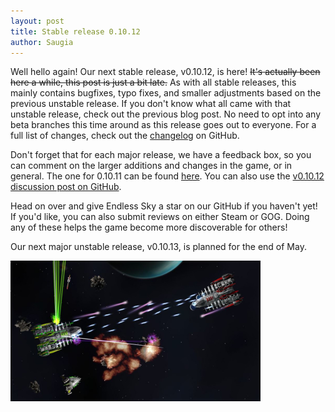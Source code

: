 ```yaml
---
layout: post
title: Stable release 0.10.12
author: Saugia
---
```


Well hello again! Our next stable release, v0.10.12, is here! ~~It's actually been here a while, this post is just a bit late.~~ As with all stable releases, this mainly contains bugfixes, typo fixes, and smaller adjustments based on the previous unstable release. If you don't know what all came with that unstable release, check out the previous blog post. No need to opt into any beta branches this time around as this release goes out to everyone. For a full list of changes, check out the [changelog](https://github.com/endless-sky/endless-sky/blob/v0.10.12/changelog) on GitHub.

Don't forget that for each major release, we have a feedback box, so you can comment on the larger additions and changes in the game, or in general. The one for 0.10.11 can be found [here](https://docs.google.com/forms/d/e/1FAIpQLSdyuyskMNz8lHO3OQCfAnBHNzM7YFJgZDsqd64aefqtmGGmuw/viewform). You can also use the [v0.10.12 discussion post on GitHub](https://github.com/endless-sky/endless-sky/discussions/11072).

Head on over and give Endless Sky a star on our GitHub if you haven't yet! If you'd like, you can also submit reviews on either Steam or GOG. Doing any of these helps the game become more discoverable for others!

Our next major unstable release, v0.10.13, is planned for the end of May.

<img class="centered shadowed" src="/images/blog/v0.10.12.png" width="400" height="225" />
